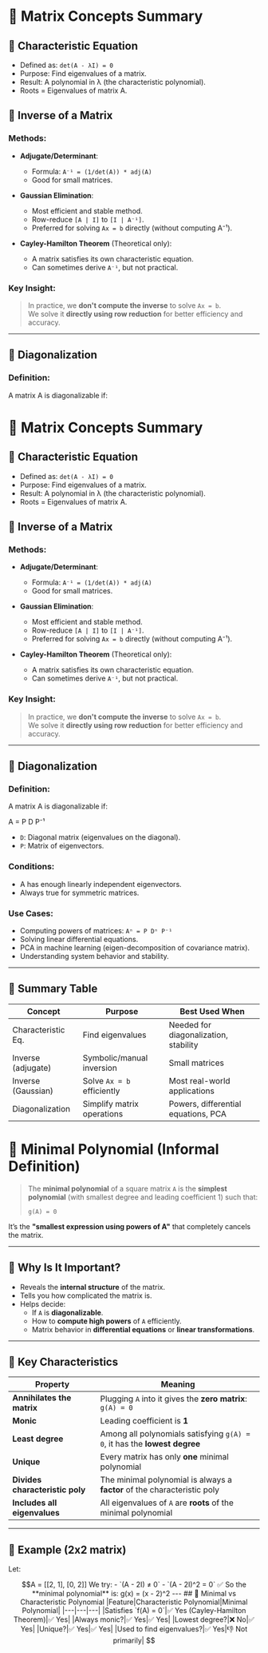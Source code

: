 # 🧮 Matrix Concepts Summary

## 🔁 Characteristic Equation
- Defined as: `det(A - λI) = 0`
- Purpose: Find eigenvalues of a matrix.
- Result: A polynomial in λ (the characteristic polynomial).
- Roots = Eigenvalues of matrix A.

## 🔄 Inverse of a Matrix

### Methods:
- **Adjugate/Determinant**: 
  - Formula: `A⁻¹ = (1/det(A)) * adj(A)`
  - Good for small matrices.

- **Gaussian Elimination**:
  - Most efficient and stable method.
  - Row-reduce `[A | I]` to `[I | A⁻¹]`.
  - Preferred for solving `Ax = b` directly (without computing A⁻¹).

- **Cayley-Hamilton Theorem** (Theoretical only):
  - A matrix satisfies its own characteristic equation.
  - Can sometimes derive `A⁻¹`, but not practical.

### Key Insight:
> In practice, we **don't compute the inverse** to solve `Ax = b`.  
> We solve it **directly using row reduction** for better efficiency and accuracy.

---

## 🔷 Diagonalization

### Definition:
A matrix A is diagonalizable if:
# 🧮 Matrix Concepts Summary

## 🔁 Characteristic Equation
- Defined as: `det(A - λI) = 0`
- Purpose: Find eigenvalues of a matrix.
- Result: A polynomial in λ (the characteristic polynomial).
- Roots = Eigenvalues of matrix A.

## 🔄 Inverse of a Matrix

### Methods:
- **Adjugate/Determinant**: 
  - Formula: `A⁻¹ = (1/det(A)) * adj(A)`
  - Good for small matrices.

- **Gaussian Elimination**:
  - Most efficient and stable method.
  - Row-reduce `[A | I]` to `[I | A⁻¹]`.
  - Preferred for solving `Ax = b` directly (without computing A⁻¹).

- **Cayley-Hamilton Theorem** (Theoretical only):
  - A matrix satisfies its own characteristic equation.
  - Can sometimes derive `A⁻¹`, but not practical.

### Key Insight:
> In practice, we **don't compute the inverse** to solve `Ax = b`.  
> We solve it **directly using row reduction** for better efficiency and accuracy.

---

## 🔷 Diagonalization

### Definition:
A matrix A is diagonalizable if:


A = P D P⁻¹

- `D`: Diagonal matrix (eigenvalues on the diagonal).
- `P`: Matrix of eigenvectors.

### Conditions:
- A has enough linearly independent eigenvectors.
- Always true for symmetric matrices.

### Use Cases:
- Computing powers of matrices: `Aⁿ = P Dⁿ P⁻¹`
- Solving linear differential equations.
- PCA in machine learning (eigen-decomposition of covariance matrix).
- Understanding system behavior and stability.

---

## 🧠 Summary Table

| Concept               | Purpose                             | Best Used When                             |
|----------------------|-------------------------------------|--------------------------------------------|
| Characteristic Eq.   | Find eigenvalues                    | Needed for diagonalization, stability      |
| Inverse (adjugate)   | Symbolic/manual inversion           | Small matrices                             |
| Inverse (Gaussian)   | Solve `Ax = b` efficiently          | Most real-world applications               |
| Diagonalization      | Simplify matrix operations          | Powers, differential equations, PCA        |
# 🔹 Minimal Polynomial (Informal Definition)

> The **minimal polynomial** of a square matrix `A` is the **simplest polynomial** (with smallest degree and leading coefficient 1) such that:
>
> ```
> g(A) = 0
> ```

It’s the **"smallest expression using powers of A"** that completely cancels the matrix.

---

## 🧠 Why Is It Important?

- Reveals the **internal structure** of the matrix.
- Tells you how complicated the matrix is.
- Helps decide:
  - If `A` is **diagonalizable**.
  - How to **compute high powers** of `A` efficiently.
  - Matrix behavior in **differential equations** or **linear transformations**.

---

## 🔑 Key Characteristics

| Property                        | Meaning                                                                 |
|---------------------------------|-------------------------------------------------------------------------|
| **Annihilates the matrix**      | Plugging `A` into it gives the **zero matrix**: `g(A) = 0`              |
| **Monic**                       | Leading coefficient is **1**                                            |
| **Least degree**                | Among all polynomials satisfying `g(A) = 0`, it has the **lowest degree** |
| **Unique**                      | Every matrix has only **one** minimal polynomial                        |
| **Divides characteristic poly**| The minimal polynomial is always a **factor** of the characteristic poly |
| **Includes all eigenvalues**   | All eigenvalues of `A` are **roots** of the minimal polynomial          |

---

## 🧪 Example (2x2 matrix)

Let:

```math
A = [[2, 1],
     [0, 2]]
We try:

- `(A - 2I) ≠ 0`
    
- `(A - 2I)^2 = 0`
    

✅ So the **minimal polynomial** is:
g(x) = (x - 2)^2



---

## 🔁 Minimal vs Characteristic Polynomial

|Feature|Characteristic Polynomial|Minimal Polynomial|
|---|---|---|
|Satisfies `f(A) = 0`|✅ Yes (Cayley-Hamilton Theorem)|✅ Yes|
|Always monic?|✅ Yes|✅ Yes|
|Lowest degree?|❌ No|✅ Yes|
|Unique?|✅ Yes|✅ Yes|
|Used to find eigenvalues?|✅ Yes|👎 Not primarily|